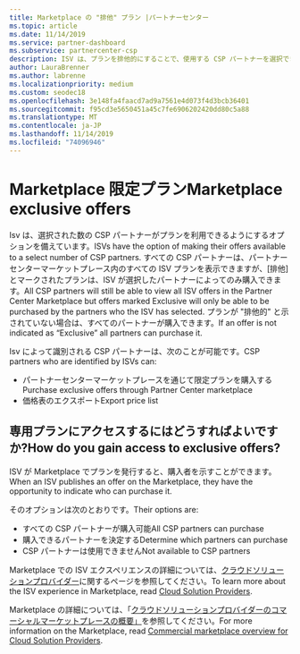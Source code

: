 ```yaml
---
title: Marketplace の "排他" プラン |パートナーセンター
ms.topic: article
ms.date: 11/14/2019
ms.service: partner-dashboard
ms.subservice: partnercenter-csp
description: ISV は、プランを排他的にすることで、使用する CSP パートナーを選択できます。
author: LauraBrenner
ms.author: labrenne
ms.localizationpriority: medium
ms.custom: seodec18
ms.openlocfilehash: 3e148fa4faacd7ad9a7561e4d073f4d3bcb36401
ms.sourcegitcommit: f95cd3e5650451a45c7fe6906202420dd80c5a88
ms.translationtype: MT
ms.contentlocale: ja-JP
ms.lasthandoff: 11/14/2019
ms.locfileid: "74096946"
---
```

# <a name="marketplace-exclusive-offers"></a><span data-ttu-id="1acf5-103">Marketplace 限定プラン</span><span class="sxs-lookup"><span data-stu-id="1acf5-103">Marketplace exclusive offers</span></span>

<span data-ttu-id="1acf5-104">Isv は、選択された数の CSP パートナーがプランを利用できるようにするオプションを備えています。</span><span class="sxs-lookup"><span data-stu-id="1acf5-104">ISVs have the option of making their offers available to a select number of CSP partners.</span></span> <span data-ttu-id="1acf5-105">すべての CSP パートナーは、パートナーセンターマーケットプレース内のすべての ISV プランを表示できますが、[排他] とマークされたプランは、ISV が選択したパートナーによってのみ購入できます。</span><span class="sxs-lookup"><span data-stu-id="1acf5-105">All CSP partners will still be able to view all ISV offers in the Partner Center Marketplace but offers marked Exclusive will only be able to be purchased by the partners who the ISV has selected.</span></span> <span data-ttu-id="1acf5-106">プランが "排他的" と示されていない場合は、すべてのパートナーが購入できます。</span><span class="sxs-lookup"><span data-stu-id="1acf5-106">If an offer is not indicated as “Exclusive” all partners can purchase it.</span></span>

<span data-ttu-id="1acf5-107">Isv によって識別される CSP パートナーは、次のことが可能です。</span><span class="sxs-lookup"><span data-stu-id="1acf5-107">CSP partners who are identified by ISVs can:</span></span>

- <span data-ttu-id="1acf5-108">パートナーセンターマーケットプレースを通じて限定プランを購入する</span><span class="sxs-lookup"><span data-stu-id="1acf5-108">Purchase exclusive offers through Partner Center marketplace</span></span>
- <span data-ttu-id="1acf5-109">価格表のエクスポート</span><span class="sxs-lookup"><span data-stu-id="1acf5-109">Export price list</span></span>

## <a name="how-do-you-gain-access-to-exclusive-offers"></a><span data-ttu-id="1acf5-110">専用プランにアクセスするにはどうすればよいですか?</span><span class="sxs-lookup"><span data-stu-id="1acf5-110">How do you gain access to exclusive offers?</span></span>

<span data-ttu-id="1acf5-111">ISV が Marketplace でプランを発行すると、購入者を示すことができます。</span><span class="sxs-lookup"><span data-stu-id="1acf5-111">When an ISV publishes an offer on the Marketplace, they have the opportunity to indicate who can purchase it.</span></span> 

<span data-ttu-id="1acf5-112">そのオプションは次のとおりです。</span><span class="sxs-lookup"><span data-stu-id="1acf5-112">Their options are:</span></span>

- <span data-ttu-id="1acf5-113">すべての CSP パートナーが購入可能</span><span class="sxs-lookup"><span data-stu-id="1acf5-113">All CSP partners can purchase</span></span>
- <span data-ttu-id="1acf5-114">購入できるパートナーを決定する</span><span class="sxs-lookup"><span data-stu-id="1acf5-114">Determine which partners can purchase</span></span>
- <span data-ttu-id="1acf5-115">CSP パートナーは使用できません</span><span class="sxs-lookup"><span data-stu-id="1acf5-115">Not available to CSP partners</span></span>

<span data-ttu-id="1acf5-116">Marketplace での ISV エクスペリエンスの詳細については、[クラウドソリューションプロバイダー](https://docs.microsoft.com/en-us/azure/marketplace/cloud-solution-providers)に関するページを参照してください。</span><span class="sxs-lookup"><span data-stu-id="1acf5-116">To learn more about the ISV experience in Marketplace, read [Cloud Solution Providers](https://docs.microsoft.com/en-us/azure/marketplace/cloud-solution-providers).</span></span>

<span data-ttu-id="1acf5-117">Marketplace の詳細については、「[クラウドソリューションプロバイダーのコマーシャルマーケットプレースの概要」](https://docs.microsoft.partner-center/commercial-marketplace-overview.md)を参照してください。</span><span class="sxs-lookup"><span data-stu-id="1acf5-117">For more information on the Marketplace, read [Commercial marketplace overview for Cloud Solution Providers](https://docs.microsoft.partner-center/commercial-marketplace-overview.md).</span></span>